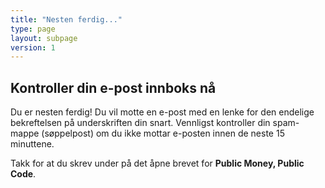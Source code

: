 ```yaml
---
title: "Nesten ferdig..."
type: page
layout: subpage
version: 1
---
```


## Kontroller din e-post innboks nå

Du er nesten ferdig! Du vil motte en e-post med en lenke for den endelige bekreftelsen på underskriften din snart. Vennligst kontroller din spam-mappe (søppelpost) om du ikke mottar e-posten innen de neste 15 minuttene. 

Takk for at du skrev under på det åpne brevet for **Public Money, Public Code**.
